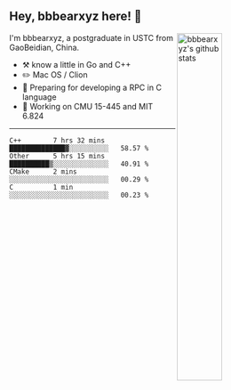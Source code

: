 ## Hey, bbbearxyz here! :wave:

<img align="right" alt="bbbearxyz's github stats" width="40%" src="https://github-readme-stats.vercel.app/api?username=bbbearxyz&show_icons=true">

I'm bbbearxyz, a postgraduate in USTC from GaoBeidian, China.

-   :hammer_and_pick:    know a little in Go and C++
-   :pencil2: Mac OS / Clion
-   :seedling: Preparing for developing a RPC in C language 
-   :thinking: Working on CMU 15-445 and MIT 6.824
---
<!--START_SECTION:waka-->
```text
C++        7 hrs 32 mins   ██████████████▓░░░░░░░░░░   58.57 % 
Other      5 hrs 15 mins   ██████████▒░░░░░░░░░░░░░░   40.91 % 
CMake      2 mins          ░░░░░░░░░░░░░░░░░░░░░░░░░   00.29 % 
C          1 min           ░░░░░░░░░░░░░░░░░░░░░░░░░   00.23 % 
```
<!--END_SECTION:waka-->
